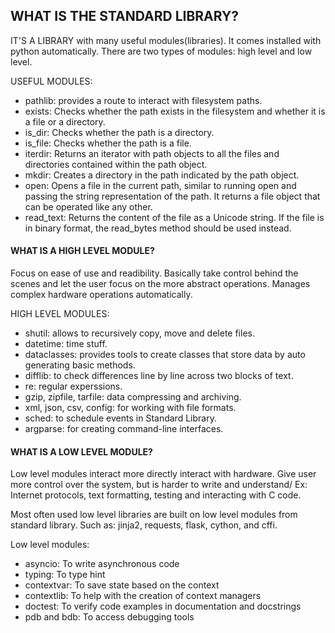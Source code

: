 ## WHAT IS THE STANDARD LIBRARY?
IT'S A LIBRARY with many useful modules(libraries). It comes installed with python automatically.
There are two types of modules: high level and low level.
    
USEFUL MODULES:
- pathlib: provides a route to interact with filesystem paths. 
- exists: Checks whether the path exists in the filesystem and whether it is a file or a directory.
- is_dir: Checks whether the path is a directory.
- is_file: Checks whether the path is a file.
- iterdir: Returns an iterator with path objects to all the files and directories contained within the path object.
- mkdir: Creates a directory in the path indicated by the path object.
- open: Opens a file in the current path, similar to running open and passing the string representation of the path. It returns a file object that can be operated like any other.
- read_text: Returns the content of the file as a Unicode string. If the file is in binary format, the read_bytes method should be used instead.

#### WHAT IS A HIGH LEVEL MODULE?
Focus on ease of use and readibility. Basically take control behind the scenes and let the user focus on the more abstract operations. Manages complex hardware operations automatically.

HIGH LEVEL MODULES:
- shutil: allows to recursively copy, move and delete files.
- datetime: time stuff.
- dataclasses: provides tools to create classes that store data by auto generating basic methods.
- difflib: to check differences line by line across two blocks of text.
- re: regular experssions.
- gzip, zipfile, tarfile: data compressing and archiving.
- xml, json, csv, config: for working with file formats.
- sched: to schedule events in Standard Library.
- argparse: for creating command-line interfaces.

#### WHAT IS A LOW LEVEL MODULE?
Low level modules interact more directly interact with hardware. 
Give user more control over the system, but is harder to write and understand/
Ex: Internet protocols, text formatting, testing and interacting with C code.
         
Most often used low level libraries are built on low level modules from standard library. Such as: jinja2, requests, flask, cython, and cffi.

Low level modules:
- asyncio: To write asynchronous code
- typing: To type hint
- contextvar: To save state based on the context
- contextlib: To help with the creation of context managers
- doctest: To verify code examples in documentation and docstrings
- pdb and bdb: To access debugging tools